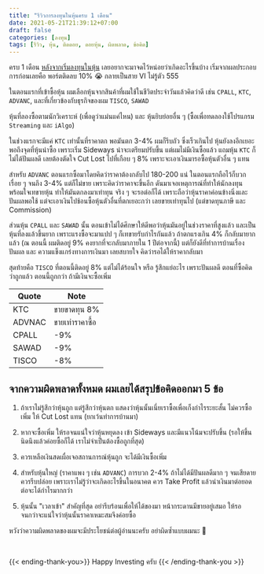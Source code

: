 ```yaml
---
title: "รีวิวการลงทุนในหุ้นครบ 1 เดือน"
date: 2021-05-21T21:39:12+07:00
draft: false
categories: [ลงทุน]
tags: [รีวิว, หุ้น, ติดดอย, ดอยหุ้น, ผิดพลาด, ข้อคิด]
---
```


ครบ 1 เดือน [หลังจากเริ่มลงทุนในหุ้น](posts/เริ่มต้นลงทุนในหุ้น) เลยอยากจะมาจดไว้หน่อยว่าเกิดอะไรขึ้นบ้าง เริ่มจากผลประกอบการก่อนเลยคือ พอร์ตติดลบ 10% 😭 กลายเป็นสาย VI ไม่รู้ตัว 555 <!--more-->

ในตอนแรกที่เข้าซื้อหุ้น ผมเลือกหุ้นจากสินค้าที่ผมใช้ในชีวิตประจำวันแล้วคิดว่าดี เช่น `CPALL`, `KTC`, `ADVANC`, และที่เกี่ยวข้องกับธุรกิจของผม `TISCO`, `SAWAD`

หุ้นที่ลองซื้อตามนักวิเคราะห์ (เพื่อดูว่าแม่นแค่ไหน) และ หุ้นยิบย่อยอื่น ๆ (ซื้อเพื่อทดลองใช้โปรแกรม `Streaming` และ `iAlgo`)

ในช่วงแรกจะมีแค่ `KTC` เท่านั้นที่ราคาตก พอมันตก 3-4% ผมก็รีบถัว ซึ่งเร็วเกินไป หุ้นยังลงอีกเยอะ พอถึงจุดที่หุ้นน่าซื้อ เพราะเริ่ม Sideways น่าจะเตรียมปรับขึ้น แต่ผมไม่มีเงินซื้อแล้ว แถมหุ้น `KTC` ก็ไม่ได้ปันผลดี เลยต้องตัดใจ Cut Lost ไปที่เกือบ ๆ 8% เพราะจะเอาเงินมารอซื้อหุ้นตัวอื่น ๆ แทน

สำหรับ `ADVANC` ตอนแรกซื้อมาโดยคิดว่าราคาต้องกลับไป 180-200 แน่ ในตอนแรกถือไว้ก็บวกเรื่อย ๆ จนถึง 3-4% แต่ก็ไม่ขาย เพราะคิดว่าราคาจะขึ้นอีก ดันมาเจอเหตุการณ์ที่ทำให้นักลงทุนพร้อมใจเทขายหุ้น ทำให้มันตกลงมาเท่าทุน จริง ๆ จะรอต่อก็ได้ เพราะถือว่าหุ้นราคาค่อนข้างนิ่งและปันผลพอใช้ แต่จะเอาเงินไปช้อนซื้อหุ้นตัวอื่นที่ตกเยอะกว่า เลยขายเท่าทุนไป (แต่ขาดทุนภาษี และ Commission)

ส่วนหุ้น `CPALL` และ `SAWAD` นั้น ตอนเข้าไม่ได้ศึกษาให้ดีพอว่าหุ้นมันอยู่ในช่วงราคาที่สูงแล้ว และเป็นหุ้นที่ลงแล้วขึ้นยาก เพราะแรงซื้อจะมาแปป ๆ ก็เทขายรับกำไรกันแล้ว ถ้าตกแรงเกิน 4% ก็กลับมายากแล้ว (ณ ตอนนี้ ผมติดอยู่ 9% คงยากที่จะกลับมาภายใน 1 ปีต่อจากนี้) แต่ก็ยังดีที่ทำการบ้านเรื่องปันผล และ ความแข็งแกร่งทางการเงินมา เลยสบายใจ คิดว่ารอได้ให้ราคากลับมา

สุดท้ายคือ `TISCO` ที่ตอนนี้ติดอยู่ 8% แต่ไม่ได้ร้อนใจ หรือ รู้สึกแย่อะไร เพราะปันผลดี ตอนที่ซื้อคิดว่าถูกแล้ว ตอนนี้ถูกกว่า ถ้ามีเงินจะซื้อเพิ่ม

|Quote|Note|
|-|-|
|KTC|ขายขาดทุน 8%|
|ADVNAC|ขายเท่าราคาซื้อ|
|CPALL|-9%|
|SAWAD|-9%|
|TISCO|-8%|

## จากความผิดพลาดทั้งหมด ผมเลยได้สรุปข้อคิดออกมา 5 ข้อ

1. ถ้าเราไม่รู้สึกว่าหุ้นถูก แต่รู้สึกว่าหุ้นตก แสดงว่าหุ้นนั้นเนี่ยเราซื้อเพื่อเก็งกำไรระยะสั้น ไม่ควรซื้อเพิ่ม ให้ Cut Lost แทน (ยกเว้นทำการบ้านมา)

2. หากจะซื้อเพิ่ม ให้รอจนแน่ใจว่าหุ้นหยุดลง เข้า Sideways และมีแนวโน้มจะปรับขึ้น (รอให้ขึ้นนิดนึงแล้วค่อยซื้อก็ได้ เราไม่จำเป็นต้องซื้อถูกที่สุด)

3. ควรเหลือเงินสดเผื่อเจอสถานการณ์หุ้นถูก จะได้มีเงินซื้อเพิ่ม

4. สำหรับหุ้นใหญ่ (ราคาแพง ๆ เช่น `ADVANC`) การบวก 2-4% ถ้าไม่ได้มีปันผลดีมาก ๆ จนเสียดาย ควรรีบปล่อย เพราะเราไม่รู้ว่าจะเกิดอะไรขึ้นในอนาคต ควร Take Profit แล้วนำเงินมาต่อยอดต่อจะได้กำไรมากกว่า

5. หุ้นนั้น "เวลาเข้า" สำคัญที่สุด อย่ารีบร้อนเพื่อให้ได้ของมา หน้ากระดานมีขายอยู่เสมอ ให้รอจนกว่าจะแน่ใจว่าหุ้นนั้นราคาเหมะสมจึงค่อยซื้อ

หวังว่าความผิดพลาดของผมจะมีประโยชน์ต่อผู้อ่านนะครับ อย่าผิดซ้ำแบบผมนะ 🤣

&nbsp;

{{< ending-thank-you>}}
Happy Investing ครับ
{{< /ending-thank-you >}}
